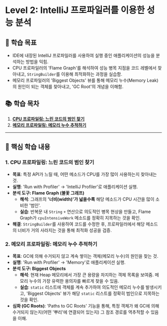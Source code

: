 # Level 2: IntelliJ 프로파일러를 이용한 성능 분석

## 📝 학습 목표

- IDE에 내장된 IntelliJ 프로파일러를 사용하여 실행 중인 애플리케이션의 성능을 분석하는 방법을 익힘.
- CPU 프로파일러의 'Flame Graph'를 해석하여 성능 병목 지점을 코드 레벨에서 찾아내고, `StringBuilder`를 이용해 최적화하는 과정을 실습함.
- 메모리 프로파일러의 'Biggest Objects' 뷰를 통해 메모리 누수(Memory Leak)의 원인이 되는 객체를 찾아내고, 'GC Root'의 개념을 이해함.

## 📚 학습 목차

1.  **[CPU 프로파일링: 느린 코드의 범인 찾기](#1-cpu-프로파일링-느린-코드의-범인-찾기)**
2.  **[메모리 프로파일링: 메모리 누수 추적하기](#2-메모리-프로파일링-메모리-누수-추적하기)**

---

## 🚀 핵심 학습 내용

### 1. CPU 프로파일링: 느린 코드의 범인 찾기

- **목표**: 특정 API가 느릴 때, 어떤 메소드가 CPU를 가장 많이 사용하는지 찾아내는 것.
- **실행**: 'Run with Profiler' -> 'IntelliJ Profiler'로 애플리케이션 실행.
- **분석 도구: Flame Graph (불꽃 그래프)**
    - **해석**: 그래프의 **'너비(width)'가 넓을수록** 해당 메소드가 CPU 시간을 많이 소비한 '범인'.
    - **실습**: 반복문 내 `String` `+` 연산으로 의도적인 병목 현상을 만들고, Flame Graph가 `cpuIntensiveWork` 메소드를 정확히 지목하는 것을 확인.
- **해결**: `StringBuilder`를 사용하여 코드를 수정한 후, 프로파일러에서 해당 메소드의 너비가 거의 사라지는 것을 통해 최적화 성공을 검증.

### 2. 메모리 프로파일링: 메모리 누수 추적하기

- **목표**: GC에 의해 수거되지 않고 계속 쌓이는 객체(메모리 누수)의 원인을 찾는 것.
- **실행**: 'Run with Profiler' -> 'Memory'로 애플리케이션 실행.
- **분석 도구: Biggest Objects**
    - **해석**: 현재 Heap 메모리에서 가장 큰 용량을 차지하는 객체 목록을 보여줌. 메모리 누수의 가장 유력한 용의자를 빠르게 찾을 수 있음.
    - **실습**: `static` 리스트에 객체를 계속 추가하여 의도적인 메모리 누수를 발생시키고, 'Biggest Objects' 뷰가 해당 `static` 리스트를 정확히 범인으로 지목하는 것을 확인.
- **심화 (GC Roots)**: 'Paths to GC Roots' 기능을 통해, 특정 객체가 왜 GC에 의해 수거되지 않는지(어떤 '뿌리'에 연결되어 있는지) 그 참조 경로를 역추적할 수 있음을 이해.